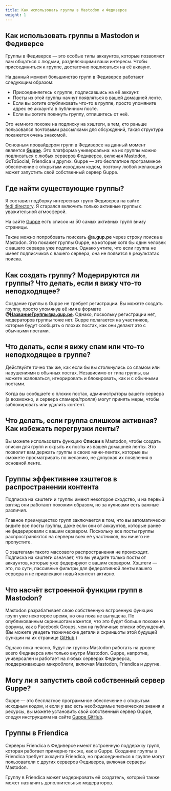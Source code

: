 ```yaml
---
title: Как использовать группы в Mastodon и Федиверсе
weight: 1
---
```


## Как использовать группы в Mastodon и Федиверсе

Группы в Федиверсе — это особые типы аккаунтов, которые позволяют вам общаться с людьми, разделяющими ваши интересы. Чтобы присоединиться к группе, достаточно подписаться на её аккаунт.

На данный момент большинство групп в Федиверсе работают следующим образом:
- Присоединяетесь к группе, подписавшись на её аккаунт.
- Посты из этой группы начнут появляться в вашей домашней ленте.
- Если вы хотите опубликовать что-то в группе, просто упомяните адрес её аккаунта в публичном посте.
- Если вы хотите покинуть группу, отпишитесь от неё.

Это немного похоже на подписку на хэштеги, а тем, кто раньше пользовался почтовыми рассылками для обсуждений, такая структура покажется очень знакомой.

Основным провайдером групп в Федиверсе на данный момент является [**Guppe**](https://a.gup.pe/). Это платформа универсальна: на их группы можно подписаться с любых серверов Федиверса, включая Mastodon, GoToSocial, Friendica и других. Guppe — это бесплатное программное обеспечение с открытым исходным кодом, поэтому любой желающий может запустить свой собственный сервер Guppe.

## Где найти существующие группы?

Я составил подборку интересных групп Федиверса на сайте [fedi.directory](https://fedi.directory). Я старался включить только активные группы с уважительной атмосферой.

На сайте [Guppe](https://a.gup.pe/) есть список из 50 самых активных групп внизу страницы.

Также можно попробовать поискать **@a.gup.pe** через строку поиска в Mastodon. Это покажет группы Guppe, на которые хотя бы один человек с вашего сервера уже подписан. Однако учтите, что если группа не имеет подписчиков с вашего сервера, она не появится в результатах поиска.

## Как создать группу? Модерируются ли группы? Что делать, если я вижу что-то неподходящее?

Создание группы в Guppe не требует регистрации. Вы можете создать группу, просто упомянув её имя в формате **@НазваниеГруппы@a.gup.pe**. Однако, поскольку регистрации нет, модераторов группы тоже нет. Guppe полагается на участников, которые будут сообщать о плохих постах, как они делают это с обычными постами.

## Что делать, если я вижу спам или что-то неподходящее в группе?

Действуйте точно так же, как если бы вы столкнулись со спамом или нарушениями в обычных постах. Независимо от типа группы, вы можете жаловаться, игнорировать и блокировать, как и с обычными постами.

Когда вы сообщаете о плохих постах, администраторы вашего сервера (а возможно, и сервера спамера/тролля) могут принять меры, чтобы заблокировать или удалить контент.

## Что делать, если группа слишком активная? Как избежать перегрузки ленты?

Вы можете использовать функцию **Списки** в Mastodon, чтобы создать списки для групп и скрыть их посты из вашей домашней ленты. Это позволит вам держать группы в своих мини-лентах, которые вы сможете просматривать по желанию, не допуская их появления в основной ленте.

## Группы эффективнее хэштегов в распространении контента

Подписка на хэштеги и группы имеют некоторое сходство, и на первый взгляд они работают похожим образом, но за кулисами есть важные различия.

Главное преимущество групп заключается в том, что вы автоматически видите все посты группы, даже если они от аккаунтов, которые ранее не федерировали с вашим сервером. Поскольку все посты группы распространяются на серверы всех её участников, вы ничего не пропустите.

С хэштегами такого массового распространения не происходит. Подписка на хэштеги означает, что вы увидите только посты от аккаунтов, которые уже федерируют с вашим сервером. Хэштеги — это, по сути, пассивные фильтры для федеративной ленты вашего сервера и не привлекают новый контент активно.

## Что насчёт встроенной функции групп в Mastodon?

Mastodon разрабатывает свою собственную встроенную функцию групп уже некоторое время, но она пока не выпущена. По опубликованным скриншотам кажется, что это будет больше похоже на форумы, как в Facebook Groups, чем на публичные списки обсуждений. (Вы можете увидеть технические детали и скриншоты этой будущей функции на их странице [GitHub](https://github.com/mastodon/mastodon/pull/19059).)

Однако пока неясно, будут ли группы Mastodon работать на уровне всего Федиверса или только внутри Mastodon. Guppe, напротив, универсален и работает на любых серверах Федиверса, поддерживающих микроблоги, включая Mastodon, Friendica и другие.

## Могу ли я запустить свой собственный сервер Guppe?

Guppe — это бесплатное программное обеспечение с открытым исходным кодом, и если у вас есть необходимые технические знания и ресурсы, вы можете установить свой собственный сервер Guppe, следуя инструкциям на сайте [Guppe GitHub](https://github.com/immers-space/guppe).

## Группы в Friendica

Серверы Friendica в Федиверсе имеют встроенную поддержку групп, которая работает примерно так же, как в Guppe. Создание группы в Friendica требует аккаунта Friendica, но присоединиться к группе могут пользователи с других серверов Федиверса, включая серверы Mastodon.

Группу в Friendica может модерировать её создатель, который также может назначить дополнительных модераторов.